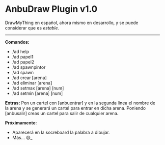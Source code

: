 # AnbuDraw Plugin v1.0
DrawMyThing en español, ahora mismo en desarrollo, y se puede considerar que es _estable_.
___
**Comandos:**
- /ad help
- /ad papel1
- /ad papel2
- /ad spawnpintor
- /ad spawn
- /ad crear [arena]
- /ad eliminar [arena]
- /ad setmax [arena] [num]
- /ad setmin [arena] [num]

**Extras:**
Pon un cartel con [anbuentrar] y en la segunda linea el nombre de la arena y se generará un cartel para entrar en dicha arena. Poniendo [anbusalir] creas un cartel para salir de cualquier arena.

**Próximamente:**
* Aparecerá en la socreboard la palabra a dibujar.
* Más... :smile:_
